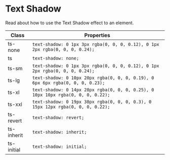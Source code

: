 # Text Shadow

Read about how to use the Text Shadow effect to an element.

| Class      | Properties                                                                       |
| ---------- | -------------------------------------------------------------------------------- |
| ts-none    | `text-shadow: 0 1px 3px rgba(0, 0, 0, 0.12), 0 1px 2px rgba(0, 0, 0, 0.24);`     |
| ts         | `text-shadow: none;`                                                             |
| ts-sm      | `text-shadow: 0 1px 3px rgba(0, 0, 0, 0.12), 0 1px 2px rgba(0, 0, 0, 0.24);`     |
| ts-lg      | `text-shadow: 0 10px 20px rgba(0, 0, 0, 0.19), 0 6px 6px rgba(0, 0, 0, 0.23);`   |
| ts-xl      | `text-shadow: 0 14px 28px rgba(0, 0, 0, 0.25), 0 10px 10px rgba(0, 0, 0, 0.22);` |
| ts-xxl     | `text-shadow: 0 19px 38px rgba(0, 0, 0, 0.3), 0 15px 12px rgba(0, 0, 0, 0.22);`  |
| ts-revert  | `text-shadow: revert;`                                                           |
| ts-inherit | `text-shadow: inherit;`                                                          |
| ts-initial | `text-shadow: initial;`                                                          |
